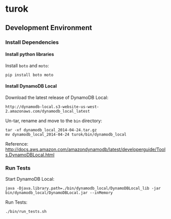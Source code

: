 # turok

## Development Environment

### Install Dependencies

#### Install python libraries

Install `boto` and `moto`:

	pip install boto moto

#### Install DynamoDB Local

Download the latest release of DynamoDB Local:

	http://dynamodb-local.s3-website-us-west-2.amazonaws.com/dynamodb_local_latest

Un-tar, rename and move to the `bin` directory:

	tar -xf dynamodb_local_2014-04-24.tar.gz
	mv dynamodb_local_2014-04-24 turok/bin/dynamodb_local

Reference: http://docs.aws.amazon.com/amazondynamodb/latest/developerguide/Tools.DynamoDBLocal.html

### Run Tests

Start DynamoDB Local:

	java -Djava.library.path=./bin/dynamodb_local/DynamoDBLocal_lib -jar bin/dynamodb_local/DynamoDBLocal.jar --inMemory

Run Tests:

	./bin/run_tests.sh
